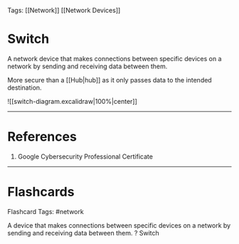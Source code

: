 Tags: [[Network]] [[Network Devices]]
# Switch

A network device that makes connections between specific devices on a network by sending and receiving data between them.

More secure than a [[Hub|hub]] as it only passes data to the intended destination.

![[switch-diagram.excalidraw|100%|center]]

---
# References

1. Google Cybersecurity Professional Certificate

---
# Flashcards

Flashcard Tags: #network 

A device that makes connections between specific devices on a network by sending and receiving data between them.
?
Switch
<!--SR:!2024-05-21,17,290-->